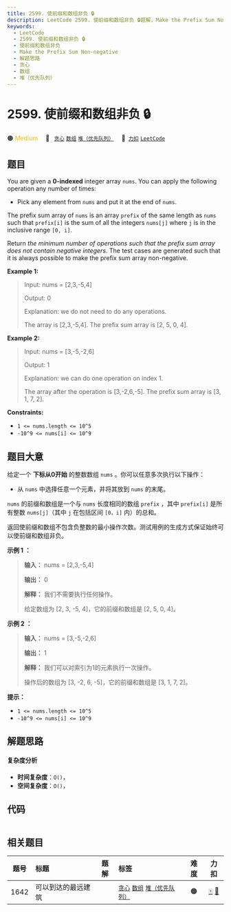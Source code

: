 ```yaml
---
title: 2599. 使前缀和数组非负 🔒
description: LeetCode 2599. 使前缀和数组非负 🔒题解，Make the Prefix Sum Non-negative，包含解题思路、复杂度分析以及完整的 JavaScript 代码实现。
keywords:
  - LeetCode
  - 2599. 使前缀和数组非负 🔒
  - 使前缀和数组非负
  - Make the Prefix Sum Non-negative
  - 解题思路
  - 贪心
  - 数组
  - 堆（优先队列）
---
```


# 2599. 使前缀和数组非负 🔒

🟠 <font color=#ffb800>Medium</font>&emsp; 🔖&ensp; [`贪心`](/tag/greedy.md) [`数组`](/tag/array.md) [`堆（优先队列）`](/tag/heap-priority-queue.md)&emsp; 🔗&ensp;[`力扣`](https://leetcode.cn/problems/make-the-prefix-sum-non-negative) [`LeetCode`](https://leetcode.com/problems/make-the-prefix-sum-non-negative)

## 题目

You are given a **0-indexed** integer array `nums`. You can apply the
following operation any number of times:

  * Pick any element from `nums` and put it at the end of `nums`.

The prefix sum array of `nums` is an array `prefix` of the same length as
`nums` such that `prefix[i]` is the sum of all the integers `nums[j]` where
`j` is in the inclusive range `[0, i]`.

Return _the minimum number of operations such that the prefix sum array does
not contain negative integers_. The test cases are generated such that it is
always possible to make the prefix sum array non-negative.



**Example 1:**

> Input: nums = [2,3,-5,4]
> 
> Output: 0
> 
> Explanation: we do not need to do any operations.
> 
> The array is [2,3,-5,4]. The prefix sum array is [2, 5, 0, 4].

**Example 2:**

> Input: nums = [3,-5,-2,6]
> 
> Output: 1
> 
> Explanation: we can do one operation on index 1.
> 
> The array after the operation is [3,-2,6,-5]. The prefix sum array is [3, 1, 7, 2].

**Constraints:**

  * `1 <= nums.length <= 10^5`
  * `-10^9 <= nums[i] <= 10^9`


## 题目大意

给定一个 **下标从0开始** 的整数数组 `nums` 。你可以任意多次执行以下操作：

  * 从 `nums` 中选择任意一个元素，并将其放到 `nums` 的末尾。

`nums` 的前缀和数组是一个与 `nums` 长度相同的数组 `prefix` ，其中 `prefix[i]` 是所有整数 `nums[j]`（其中
`j` 在包括区间 `[0，i]` 内）的总和。

返回使前缀和数组不包含负整数的最小操作次数。测试用例的生成方式保证始终可以使前缀和数组非负。



**示例 1 ：**

> 
> 
> 
> 
> 
> **输入：** nums = [2,3,-5,4]
> 
> **输出：** 0
> 
> **解释：** 我们不需要执行任何操作。
> 
> 给定数组为 [2, 3, -5, 4]，它的前缀和数组是 [2, 5, 0, 4]。
> 
> 

**示例 2 ：**

> 
> 
> 
> 
> 
> **输入：** nums = [3,-5,-2,6]
> 
> **输出：** 1
> 
> **解释：** 我们可以对索引为1的元素执行一次操作。
> 
> 操作后的数组为 [3, -2, 6, -5]，它的前缀和数组是 [3, 1, 7, 2]。
> 
> 



**提示：**

  * `1 <= nums.length <= 10^5`
  * `-10^9 <= nums[i] <= 10^9`


## 解题思路

#### 复杂度分析

- **时间复杂度**：`O()`，
- **空间复杂度**：`O()`，

## 代码

```javascript

```

## 相关题目

<!-- prettier-ignore -->
| 题号 | 标题 | 题解 | 标签 | 难度 | 力扣 |
| :------: | :------ | :------: | :------ | :------: | :------: |
| 1642 | 可以到达的最远建筑 |  |  [`贪心`](/tag/greedy.md) [`数组`](/tag/array.md) [`堆（优先队列）`](/tag/heap-priority-queue.md) | 🟠 | [🀄️](https://leetcode.cn/problems/furthest-building-you-can-reach) [🔗](https://leetcode.com/problems/furthest-building-you-can-reach) |